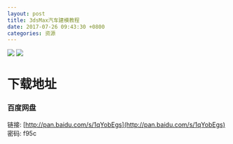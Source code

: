 ```yaml
---
layout: post
title: 3dsMax汽车建模教程
date: 2017-07-26 09:43:30 +0800
categories: 资源
---
```

![](http://upload-images.jianshu.io/upload_images/2949750-5610925835a1ba6c.png?imageMogr2/auto-orient/strip%7CimageView2/2/w/1240)
![](http://upload-images.jianshu.io/upload_images/2949750-f8ff390fd8469268.png?imageMogr2/auto-orient/strip%7CimageView2/2/w/1240)

# 下载地址

### 百度网盘
链接: [http://pan.baidu.com/s/1qYobEgs](http://pan.baidu.com/s/1qYobEgs) 密码: f95c
